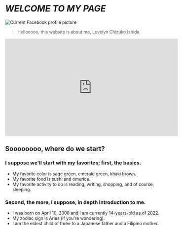 # *WELCOME TO MY PAGE*

![Current Facebook profile picture](https://www.facebook.com/photo/?fbid=1505101983339509&set=a.107063413143380)

> Hellooooo, this website is about me, Lovelyn Chizuko Ishida.

<iframe width="560" height="315" src="https://www.youtube.com/embed/re9DT2HeG2U" title="YouTube video player" frameborder="0" allow="accelerometer; autoplay; clipboard-write; encrypted-media; gyroscope; picture-in-picture" allowfullscreen></iframe>

## Soooooooo, where do we start?
### I suppose we'll start with my favorites; first, the basics.
- My favorite color is sage green, emerald green, khaki brown.
- My favorite food is sushi and omurice.
- My favorite activity to do is reading, writing, shopping, and of course, sleeping.
### Second, the more, I suppose, in depth introduction to me.
- I was born on April 10, 2008 and I am currently 14-years-old as of 2022.
- My zodiac sign is Aries (if you're wondering).
- I am the eldest child of three to a Japanese father and a Filipino mother.

